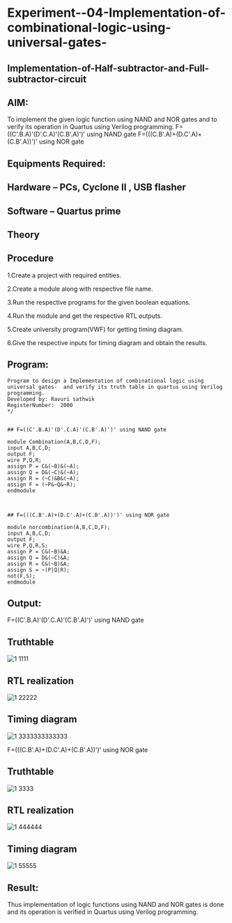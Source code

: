 # Experiment--04-Implementation-of-combinational-logic-using-universal-gates-
 ## Implementation-of-Half-subtractor-and-Full-subtractor-circuit
## AIM:
To implement the given logic function using NAND and NOR gates and to verify its operation in Quartus using Verilog programming.
F=((C'.B.A)'(D'.C.A)'(C.B'.A)')' using NAND gate
F=(((C.B'.A)+(D.C'.A)+(C.B'.A))')' using NOR gate


## Equipments Required:
## Hardware – PCs, Cyclone II , USB flasher
## Software – Quartus prime
## Theory
 
 
 
 


## Procedure
1.Create a project with required entities.

2.Create a module along with respective file name.

3.Run the respective programs for the given boolean equations.

4.Run the module and get the respective RTL outputs.

5.Create university program(VWF) for getting timing diagram.

6.Give the respective inputs for timing diagram and obtain the results.


 


## Program:
~~~ /*
Program to design a Implementation of combinational logic using universal gates-  and verify its truth table in quartus using Verilog programming.
Developed by: Ravuri sathwik
RegisterNumber:  2000
*/ 


## F=((C'.B.A)'(D'.C.A)'(C.B'.A)')' using NAND gate

module Combination(A,B,C,D,F);
input A,B,C,D;
output F;
wire P,Q,R;
assign P = C&(~B)&(~A);
assign Q = D&(~C)&(~A);
assign R = (~C)&B&(~A);
assign F = (~P&~Q&~R);
endmodule



## F=(((C.B'.A)+(D.C'.A)+(C.B'.A))')' using NOR gate

module norcombination(A,B,C,D,F);
input A,B,C,D;
output F;
wire P,Q,R,S;
assign P = C&(~B)&A;
assign Q = D&(~C)&A;
assign R = C&(~B)&A;
assign S = ~(P|Q|R);
not(F,S);
endmodule
~~~





## Output:
F=((C'.B.A)'(D'.C.A)'(C.B'.A)')' using NAND gate

## Truthtable
![1 1111](https://user-images.githubusercontent.com/103410316/167441866-23fd1566-fa1c-43ed-8f80-52e7962276d9.png)



##  RTL realization

![1 22222](https://user-images.githubusercontent.com/103410316/167441907-979a8496-7ae3-4e0b-ba05-42f0c9fcfd82.png)


## Timing diagram 

![1 3333333333333](https://user-images.githubusercontent.com/103410316/167441919-43b40449-11a1-43b2-9420-190d7ad7e675.png)



F=(((C.B'.A)+(D.C'.A)+(C.B'.A))')' using NOR gate

## Truthtable
![1 3333](https://user-images.githubusercontent.com/103410316/167441934-f7181619-5b50-48fb-9955-b0febe450b8c.png)


##  RTL realization

![1 444444](https://user-images.githubusercontent.com/103410316/167441967-2b8c4e3c-6b22-4942-a5bd-2c3321aca8e1.png)

## Timing diagram 
![1 55555](https://user-images.githubusercontent.com/103410316/167441988-91a5d8ea-0130-46cc-9e8b-3ff5e09f8cab.png)


## Result:
Thus implementation of logic functions using NAND and NOR gates is done and its operation is verified in Quartus using Verilog programming.
 
